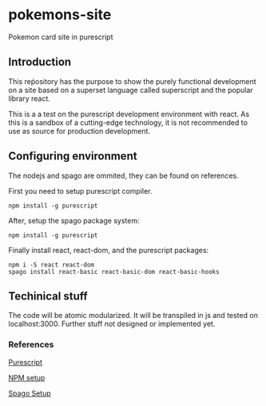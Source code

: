 # pokemons-site
Pokemon card site in purescript

## Introduction

This reṕository has the purpose to show the purely functional development on a site based on a superset language called superscript and the popular library react.

This is a a test on the purescript development environment with react. As this is a sandbox of a cutting-edge technology, it is not recommended to use as source for production development.

## Configuring environment

The nodejs and spago are ommited, they can be found on references.

First you need to setup purescript compiler.
```
npm install -g purescript
```

After, setup the spago package system:
```
npm install -g purescript
```

Finally install react, react-dom, and the purescript packages:

```
npm i -S react react-dom
spago install react-basic react-basic-dom react-basic-hooks
```
## Techinical stuff

The code will be atomic modularized. It will be transpiled in js and tested on localhost:3000. Further stuff not designed or implemented yet.

### References
[Purescript](https://www.purescript.org/)

[NPM setup](http://npm.github.io/installation-setup-docs/index.html)

[Spago Setup](https://github.com/purescript/spago)
